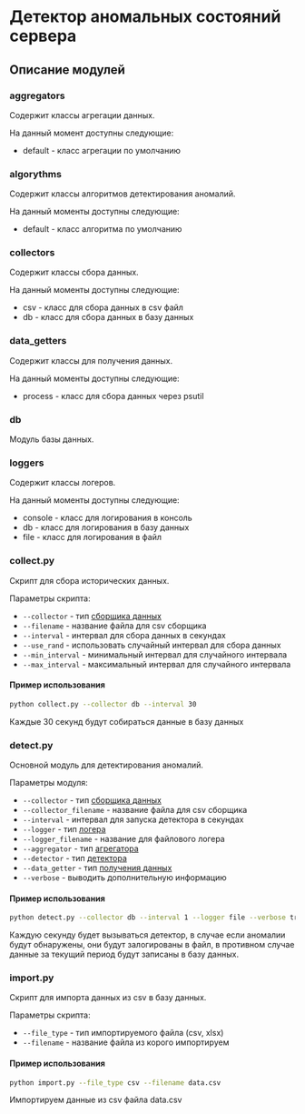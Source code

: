 # Детектор аномальных состояний сервера

## Описание модулей

### aggregators
Содержит классы агрегации данных.

На данный момент доступны следующие:
- default - класс агрегации по умолчанию

### algorythms
Содержит классы алгоритмов детектирования аномалий.

На данный моменты доступны следующие:
- default - класс алгоритма по умолчанию

### collectors
Cодержит классы сбора данных.

На данный моменты доступны следующие:
- csv - класс для сбора данных в csv файл
- db - класс для сбора данных в базу данных

### data_getters
Содержит классы для получения данных.

На данный моменты доступны следующие:
- process - класс для сбора данных через psutil

### db
Модуль базы данных.

### loggers
Содержит классы логеров.

На данный моменты доступны следующие:
- console - класс для логирования в консоль
- db - класс для логирования в базу данных
- file - класс для логирования в файл

### collect.py
Скрипт для сбора исторических данных.

Параметры скрипта:
- `--collector` - тип [сборщика данных](#collectors)
- `--filename` - название файла для csv сборщика
- `--interval` - интервал для сбора данных в секундах
- `--use_rand` - использовать случайный интервал для сбора данных
- `--min_interval` - минимальный интервал для случайного интервала
- `--max_interval` - максимальный интервал для случайного интервала

#### Пример использования
```bash
python collect.py --collector db --interval 30
```
Каждые 30 секунд будут собираться данные в базу данных

### detect.py
Основной модуль для детектирования аномалий.

Параметры модуля:
- `--collector` - тип [сборщика данных](#collectors)
- `--collector_filename` - название файла для csv сборщика
- `--interval` - интервал для запуска детектора в секундах
- `--logger` - тип [логера](#loggers)
- `--logger_filename` - название для файлового логера
- `--aggregator` - тип [агрегатора](#aggregators)
- `--detector` - тип [детектора](#algorythms)
- `--data_getter` - тип [получения данных](#datagetters)
- `--verbose` - выводить дополнительную информацию

#### Пример использования
```bash
python detect.py --collector db --interval 1 --logger file --verbose true
```
Каждую секунду будет вызываться детектор, в случае если аномалии будут обнаружены, они будут залогированы в файл, в противном
случае данные за текущий период будут записаны в базу данных.

### import.py
Скрипт для импорта данных из csv в базу данных.

Параметры скрипта:
- `--file_type` - тип импортируемого файла (csv, xlsx)
- `--filename` - название файла из корого импортируем

#### Пример использования
```bash
python import.py --file_type csv --filename data.csv
```
Импортируем данные из csv файла data.csv
